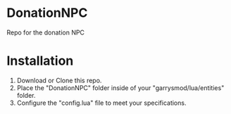 # DonationNPC
Repo for the donation NPC

# Installation
1. Download or Clone this repo.
2. Place the "DonationNPC" folder inside of your "garrysmod/lua/entities" folder.
3. Configure the "config.lua" file to meet your specifications.
